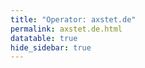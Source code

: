 ```yaml
---
title: "Operator: axstet.de"
permalink: axstet.de.html
datatable: true
hide_sidebar: true
---
```


<div>                        <script type="text/javascript">window.PlotlyConfig = {MathJaxConfig: 'local'};</script>
        <script charset="utf-8" src="https://cdn.plot.ly/plotly-2.20.0.min.js"></script>                <div id="7fc5a9f9-960f-473f-8b63-da5778aba84e" class="plotly-graph-div" style="height:100%; width:100%;"></div>            <script type="text/javascript">                                    window.PLOTLYENV=window.PLOTLYENV || {};                                    if (document.getElementById("7fc5a9f9-960f-473f-8b63-da5778aba84e")) {                    Plotly.newPlot(                        "7fc5a9f9-960f-473f-8b63-da5778aba84e",                        [{"name":"exit probability (%)","x":["2022-01-06","2022-01-07","2022-01-08","2022-01-09","2022-01-10","2022-01-11","2022-01-12","2022-01-13","2022-01-14","2022-01-15","2022-01-16","2022-01-17","2022-01-18","2022-01-19","2022-01-20","2022-01-21","2022-01-22","2022-01-23","2022-01-24","2022-01-25","2022-01-26","2022-01-27","2022-01-28","2022-01-29","2022-01-30","2022-01-31","2022-02-01","2022-02-02","2022-02-03","2022-02-04","2022-02-05","2022-02-06","2022-02-07","2022-02-08","2022-02-09","2022-02-10","2022-02-11","2022-02-12","2022-02-13","2022-02-14","2022-02-15","2022-02-16","2022-02-17","2022-02-18","2022-02-19","2022-02-20","2022-02-21","2022-02-22","2022-02-23","2022-02-24","2022-02-25","2022-02-26","2022-02-27","2022-02-28","2022-03-01","2022-03-02","2022-03-03","2022-03-04","2022-03-06","2022-03-07","2022-03-08","2022-03-09","2022-03-10","2022-03-11","2022-03-12","2022-03-13","2022-03-14","2022-03-15","2022-03-16","2022-03-17","2022-03-18","2022-03-19","2022-03-20","2022-03-21","2022-03-22","2022-03-23","2022-03-24","2022-03-25","2022-03-26","2022-03-27","2022-03-28","2022-03-29","2022-03-30","2022-03-31","2022-04-01","2022-04-02","2022-04-03","2022-04-04","2022-04-05","2022-04-06","2022-04-07","2022-04-08","2022-04-09","2022-04-10","2022-04-11","2022-04-12","2022-04-13","2022-04-14","2022-04-15","2022-04-16","2022-04-17","2022-04-18","2022-04-19","2022-04-20","2022-04-21","2022-04-22","2022-04-23","2022-04-24","2022-04-25","2022-04-26","2022-04-27","2022-04-28","2022-04-29","2022-04-30","2022-05-01","2022-05-02","2022-05-03","2022-05-04","2022-05-05","2022-05-06","2022-05-07","2022-05-08","2022-05-09","2022-05-10","2022-05-11","2022-05-12","2022-05-13","2022-05-14","2022-05-15","2022-05-16","2022-05-17","2022-05-18","2022-05-19","2022-05-20","2022-05-21","2022-05-22","2022-05-23","2022-05-24","2022-05-25","2022-05-26","2022-05-27","2022-05-28","2022-05-29","2022-05-30","2022-05-31","2022-06-01","2022-06-02","2022-06-03","2022-06-04","2022-06-05","2022-06-06","2022-06-07","2022-06-08","2022-06-09","2022-06-10","2022-06-11","2022-06-12","2022-06-13","2022-06-14","2022-06-15","2022-06-16","2022-06-17","2022-06-18","2022-06-19","2022-06-20","2022-06-21","2022-06-22","2022-06-23","2022-06-24","2022-06-25","2022-06-26","2022-06-27","2022-06-28","2022-06-29","2022-06-30","2022-07-01","2022-07-02","2022-07-03","2022-07-04","2022-07-05","2022-07-06","2022-07-07","2022-07-08","2022-07-09","2022-07-10","2022-07-11","2022-07-12","2022-07-13","2022-07-14","2022-07-15","2022-07-16","2022-07-17","2022-07-18","2022-07-19","2022-07-20","2022-07-21","2022-07-22","2022-07-23","2022-07-24","2022-07-25","2022-07-26","2022-07-27","2022-07-28","2022-07-29","2022-07-30","2022-07-31","2022-08-01","2022-08-02","2022-08-03","2022-08-04","2022-08-05","2022-08-06","2022-08-07","2022-08-08","2022-08-10","2022-08-11","2022-08-12","2022-08-13","2022-08-14","2022-08-15","2022-08-16","2022-08-17","2022-08-18","2022-08-19","2022-08-20","2022-08-21","2022-08-22","2022-08-23","2022-08-24","2022-08-25","2022-08-26","2022-08-27","2022-08-28","2022-08-29","2022-08-30","2022-08-31","2022-09-01","2022-09-02","2022-09-03","2022-09-04","2022-09-05","2022-09-06","2022-09-07","2022-09-08","2022-09-09","2022-09-10","2022-09-11","2022-09-12","2022-09-13","2022-09-14","2022-09-15","2022-09-16","2022-09-17","2022-09-18","2022-09-19","2022-09-20","2022-09-21","2022-09-22","2022-09-23","2022-09-24","2022-09-25","2022-09-26","2022-09-27","2022-09-28","2022-09-29","2022-09-30","2022-10-01","2022-10-02","2022-10-03","2022-10-04","2022-10-05","2022-10-06","2022-10-07","2022-10-08","2022-10-09","2022-10-10","2022-10-11","2022-10-12","2022-10-13","2022-10-14","2022-10-15","2022-10-16","2022-10-17","2022-10-18","2022-10-19","2022-10-20","2022-10-21","2022-10-22","2022-10-23","2022-10-24","2022-10-25","2022-10-26","2022-10-27","2022-10-28","2022-10-29","2022-10-30","2022-10-31","2022-11-01","2022-11-02","2022-11-03","2022-11-04","2022-11-05","2022-11-06","2022-11-07","2022-11-08","2022-11-09","2022-11-10","2022-11-11","2022-11-12","2022-11-13","2022-11-14","2022-11-15","2022-11-16","2022-11-17","2022-11-18","2022-11-19","2022-11-20","2022-11-21","2022-11-22","2022-11-23","2022-11-24","2022-11-25","2022-11-26","2022-11-27","2022-11-28","2022-11-29","2022-11-30","2022-12-01","2022-12-02","2022-12-03","2022-12-04","2022-12-05","2022-12-06","2022-12-07","2022-12-08","2022-12-09","2022-12-10","2022-12-11","2022-12-12","2022-12-13","2022-12-14","2022-12-15","2022-12-16","2022-12-17","2022-12-18","2022-12-19","2022-12-20","2022-12-21","2022-12-22","2022-12-23","2022-12-24","2022-12-25","2022-12-26","2022-12-27","2022-12-28","2022-12-29","2022-12-30","2022-12-31","2023-01-01","2023-01-02","2023-01-03","2023-01-04","2023-01-05","2023-01-06","2023-01-07","2023-01-08","2023-01-09","2023-01-10","2023-01-11","2023-01-12","2023-01-13","2023-01-14","2023-01-15","2023-01-16","2023-01-17","2023-01-18","2023-01-19","2023-01-20","2023-01-21","2023-01-22","2023-01-23","2023-01-24","2023-01-25","2023-01-26","2023-01-27","2023-01-28","2023-01-29","2023-01-30","2023-01-31","2023-02-01","2023-02-02","2023-02-03","2023-02-04","2023-02-05","2023-02-06","2023-02-07","2023-02-08","2023-02-09","2023-02-10","2023-02-11","2023-02-12","2023-02-13","2023-02-14","2023-02-15","2023-02-16","2023-02-17","2023-02-18","2023-02-19","2023-02-20","2023-02-21","2023-02-22","2023-02-23","2023-02-24","2023-02-25","2023-02-26","2023-02-27","2023-02-28","2023-03-01","2023-03-02","2023-03-03","2023-03-04","2023-03-05","2023-03-06","2023-03-07","2023-03-08","2023-03-09","2023-03-10","2023-03-11","2023-03-12","2023-03-13","2023-03-14","2023-03-15","2023-03-16","2023-03-17","2023-03-18","2023-03-19","2023-03-20","2023-03-21","2023-03-22","2023-03-23","2023-03-24","2023-03-25","2023-03-26","2023-03-27","2023-03-28","2023-03-29","2023-03-30","2023-03-31","2023-04-01","2023-04-02","2023-04-03","2023-04-04","2023-04-05","2023-04-06","2023-04-07","2023-04-08","2023-04-09","2023-04-10","2023-04-11","2023-04-12","2023-04-13","2023-04-14","2023-04-15","2023-04-16","2023-04-17","2023-04-18","2023-04-19","2023-04-20","2023-04-21","2023-04-22","2023-04-23","2023-04-24","2023-04-25","2023-04-26","2023-04-27","2023-04-28","2023-04-29","2023-04-30","2023-05-01","2023-05-02","2023-05-03","2023-05-04","2023-05-05","2023-05-06","2023-05-07","2023-05-08","2023-05-09","2023-05-10","2023-05-11","2023-05-12","2023-05-13","2023-05-14","2023-05-15","2023-05-16","2023-05-17","2023-05-18","2023-05-19","2023-05-20","2023-05-21","2023-05-22","2023-05-23","2023-05-24","2023-05-25","2023-05-26","2023-05-27","2023-05-28","2023-05-29","2023-05-30","2023-05-31","2023-06-01","2023-06-02","2023-06-03","2023-06-04","2023-06-05","2023-06-06","2023-06-07","2023-06-08","2023-06-09","2023-06-10","2023-06-11","2023-06-12","2023-06-13","2023-06-14","2023-06-15","2023-06-16","2023-06-17","2023-06-18","2023-06-19","2023-06-20","2023-06-21","2023-06-22","2023-06-23","2023-06-25","2023-06-26","2023-06-27","2023-06-28","2023-06-29","2023-06-30","2023-07-01","2023-07-02","2023-07-03","2023-07-04","2023-07-05","2023-07-06","2023-07-07","2023-07-08","2023-07-09","2023-07-10","2023-07-11","2023-07-12","2023-07-13","2023-07-14","2023-07-15","2023-07-16","2023-07-17","2023-07-18","2023-07-19","2023-07-20","2023-07-21","2023-07-22","2023-07-23","2023-07-24","2023-07-25","2023-07-26","2023-07-27","2023-07-28","2023-07-29","2023-07-30","2023-07-31","2023-08-01","2023-08-02","2023-08-03","2023-08-04","2023-08-05","2023-08-06","2023-08-07","2023-08-08","2023-08-09","2023-08-10","2023-08-11","2023-08-12","2023-08-13","2023-08-14","2023-08-15","2023-08-16","2023-08-17","2023-08-18","2023-08-19","2023-08-20","2023-08-21","2023-08-22","2023-08-23","2023-08-24","2023-08-25","2023-08-26","2023-08-27","2023-08-28","2023-08-29","2023-08-30","2023-08-31","2023-09-01","2023-09-02","2023-09-03","2023-09-04","2023-09-05","2023-09-06","2023-09-07","2023-09-08","2023-09-09","2023-09-10","2023-09-11","2023-09-12","2023-09-13","2023-09-14","2023-09-15","2023-09-16","2023-09-17","2023-09-18","2023-09-19","2023-09-20","2023-09-21","2023-09-22","2023-09-23","2023-09-24","2023-09-25","2023-09-26","2023-09-27","2023-09-28","2023-09-29","2023-09-30","2023-10-01","2023-10-02","2023-10-03","2023-10-04","2023-10-05","2023-10-06","2023-10-07","2023-10-08","2023-10-09","2023-10-10","2023-10-11","2023-10-12","2023-10-13","2023-10-14","2023-10-15","2023-10-16","2023-10-17","2023-10-18","2023-10-19","2023-10-20","2023-10-21","2023-10-22","2023-10-23","2023-10-24","2023-10-25","2023-10-26","2023-10-27","2023-10-28","2023-10-29","2023-10-30","2023-10-31","2023-11-01","2023-11-02","2023-11-03","2023-11-04","2023-11-05","2023-11-06","2023-11-07","2023-11-08","2023-11-09","2023-11-10","2023-11-11","2023-11-12","2023-11-13","2023-11-14","2023-11-15","2023-11-16","2023-11-17","2023-11-18","2023-11-19","2023-11-20","2023-11-21","2023-11-22","2023-11-23","2023-11-24","2023-11-25","2023-11-26","2023-11-27","2023-11-28","2023-11-29","2023-11-30","2023-12-01","2023-12-02","2023-12-03","2023-12-04","2023-12-05","2023-12-06","2023-12-07","2023-12-08","2023-12-09","2023-12-10","2023-12-11","2023-12-12","2023-12-13","2023-12-14","2023-12-15","2023-12-16","2023-12-17","2023-12-18","2023-12-19","2023-12-20","2023-12-21","2023-12-22","2023-12-23","2023-12-24","2023-12-25","2023-12-26","2023-12-27","2023-12-28","2023-12-29","2023-12-30","2023-12-31","2024-01-01","2024-01-02","2024-01-03","2024-01-04","2024-01-05","2024-01-06","2024-01-07","2024-01-08","2024-01-09","2024-01-10","2024-01-11","2024-01-12","2024-01-13","2024-01-14","2024-01-15","2024-01-16","2024-01-17","2024-01-18","2024-01-19","2024-01-20","2024-01-21","2024-01-22","2024-01-23","2024-01-24","2024-01-25","2024-01-26","2024-01-27","2024-01-28","2024-01-29","2024-01-30","2024-01-31","2024-02-01","2024-02-02","2024-02-03","2024-02-04","2024-02-05","2024-02-06","2024-02-07","2024-02-08","2024-02-09","2024-02-10","2024-02-11","2024-02-12","2024-02-13","2024-02-14","2024-02-15","2024-02-16","2024-02-17","2024-02-18","2024-02-19","2024-02-20","2024-02-21","2024-02-22","2024-02-23","2024-02-24","2024-02-25","2024-02-26","2024-02-27","2024-02-28","2024-02-29","2024-03-01","2024-03-02","2024-03-03","2024-03-04","2024-03-05","2024-03-06","2024-03-07","2024-03-08","2024-03-09","2024-03-10","2024-03-11","2024-03-12","2024-03-13","2024-03-14","2024-03-15","2024-03-16","2024-03-17","2024-03-18","2024-03-19","2024-03-20","2024-03-21","2024-03-22","2024-03-23","2024-03-24","2024-03-25","2024-03-26","2024-03-27","2024-03-28","2024-03-29","2024-03-30","2024-03-31","2024-04-01","2024-04-02","2024-04-03","2024-04-04","2024-04-05","2024-04-06","2024-04-07","2024-04-08","2024-04-09","2024-04-10","2024-04-11","2024-04-12","2024-04-13","2024-04-14","2024-04-15","2024-04-16","2024-04-17","2024-04-18","2024-04-19","2024-04-20","2024-04-21","2024-04-22","2024-04-23","2024-04-24","2024-04-25","2024-04-26","2024-04-27","2024-04-28","2024-04-29","2024-04-30","2024-05-01","2024-05-02","2024-05-03","2024-05-04","2024-05-05","2024-05-06","2024-05-07","2024-05-08","2024-05-09","2024-05-10","2024-05-11","2024-05-12","2024-05-13","2024-05-14","2024-05-15","2024-05-16","2024-05-17","2024-05-18","2024-05-19","2024-05-20","2024-05-21","2024-05-22","2024-05-23","2024-05-24","2024-05-25","2024-05-26","2024-05-27","2024-05-28","2024-05-29","2024-05-30","2024-05-31","2024-06-01","2024-06-02","2024-06-03","2024-06-04","2024-06-05","2024-06-06","2024-06-07","2024-06-08","2024-06-09","2024-06-10","2024-06-11","2024-06-12","2024-06-13","2024-06-14","2024-06-15","2024-06-16","2024-06-17","2024-06-18","2024-06-19","2024-06-20","2024-06-21","2024-06-22","2024-06-23","2024-06-24","2024-06-25","2024-06-26","2024-06-27","2024-06-28","2024-06-29","2024-06-30","2024-07-01","2024-07-02","2024-07-03","2024-07-04","2024-07-05","2024-07-06","2024-07-07","2024-07-08","2024-07-09","2024-07-10","2024-07-11","2024-07-12","2024-07-13","2024-07-14","2024-07-15","2024-07-16","2024-07-17","2024-07-18","2024-07-19","2024-07-20","2024-07-21","2024-07-22","2024-07-23","2024-07-24","2024-07-25","2024-07-26","2024-07-27","2024-07-28","2024-07-29","2024-07-30","2024-07-31","2024-08-01","2024-08-02","2024-08-03","2024-08-04","2024-08-05","2024-08-06","2024-08-07","2024-08-08","2024-08-09","2024-08-10","2024-08-11","2024-08-12","2024-08-13","2024-08-14","2024-08-15","2024-08-16","2024-08-17","2024-08-18","2024-08-19","2024-08-20","2024-08-21","2024-08-22","2024-08-23","2024-08-24","2024-08-25","2024-08-26","2024-08-27","2024-08-28","2024-08-29","2024-08-30","2024-08-31","2024-09-01","2024-09-02","2024-09-03","2024-09-04","2024-09-05","2024-09-06","2024-09-07","2024-09-08","2024-09-09","2024-09-10","2024-09-11","2024-09-12","2024-09-13","2024-09-14","2024-09-15","2024-09-16","2024-09-17","2024-09-18","2024-09-19","2024-09-20","2024-09-21","2024-09-22","2024-09-23","2024-09-24","2024-09-25","2024-09-26","2024-09-27","2024-09-28","2024-09-29","2024-09-30","2024-10-01","2024-10-02","2024-10-03","2024-10-04","2024-10-05","2024-10-06","2024-10-07","2024-10-08","2024-10-09","2024-10-10","2024-10-11","2024-10-12","2024-10-13","2024-10-14","2024-10-15","2024-10-16","2024-10-17","2024-10-18","2024-10-19","2024-10-20","2024-10-21","2024-10-22","2024-10-23","2024-10-24","2024-10-25","2024-10-26","2024-10-27","2024-10-28","2024-10-29","2024-10-30","2024-10-31","2024-11-01","2024-11-02","2024-11-03","2024-11-04","2024-11-05","2024-11-06","2024-11-07","2024-11-08","2024-11-09","2024-11-10","2024-11-11","2024-11-12","2024-11-13","2024-11-14","2024-11-15","2024-11-16","2024-11-17","2024-11-18","2024-11-19","2024-11-20","2024-11-21","2024-11-22","2024-11-23","2024-11-24","2024-11-25","2024-11-26","2024-11-27","2024-11-28","2024-11-29"],"y":[0.0,0.0,0.0,0.0,0.0,0.0,0.0,0.0,0.0,0.0,0.0,0.0,0.0,0.0,0.0,0.0,0.0,0.0,0.0,0.0,0.0,0.0,0.0,0.0,0.0,0.0,0.0,0.0,0.0,0.0,0.0,0.0,0.0,0.0,0.0,0.0,0.0,0.0,0.0,0.0,0.0,0.0,0.0,0.0,0.0,0.0,0.0,0.0,0.0,0.0,0.0,0.0,0.0,0.0,0.0,0.0,0.0,0.0,0.0,0.0,0.0,0.0,0.0,0.0,0.0,0.0,0.0,0.0,0.0,0.0,0.0,0.0,0.0,0.0,0.0,0.0,0.0,0.0,0.0,0.0,0.0,0.0,0.0,0.0,0.0,0.0,0.0,0.0,0.0,0.0,0.0,0.0,0.0,0.0,0.0,0.0,0.0,0.0,0.0,0.0,0.0,0.0,0.0,0.0,0.0,0.0,0.0,0.0,0.0,0.0,0.0,0.0,0.0,0.0,0.0,0.0,0.0,0.0,0.0,0.0,0.0,0.0,0.0,0.0,0.0,0.0,0.0,0.0,0.0,0.0,0.0,0.0,0.0,0.0,0.0,0.0,0.0,0.0,0.0,0.0,0.0,0.0,0.0,0.0,0.0,0.0,0.0,0.0,0.0,0.0,0.0,0.0,0.0,0.0,0.0,0.0,0.0,0.0,0.0,0.0,0.0,0.0,0.0,0.0,0.0,0.0,0.0,0.0,0.0,0.0,0.0,0.0,0.0,0.0,0.0,0.0,0.0,0.0,0.0,0.0,0.0,0.0,0.0,0.0,0.0,0.0,0.0,0.0,0.0,0.0,0.0,0.0,0.0,0.0,0.0,0.0,0.0,0.0,0.0,0.0,0.0,0.0,0.0,0.0,0.0,0.0,0.0,0.0,0.0,0.0,0.0,0.0,0.0,0.0,0.0,0.0,0.0,0.0,0.0,0.0,0.0,0.0,0.0,0.0,0.0,0.0,0.0,0.0,0.0,0.0,0.0,0.0,0.0,0.0,0.0,0.0,0.0,0.0,0.0,0.0,0.0,0.0,0.0,0.0,0.0,0.0,0.0,0.0,0.0,0.0,0.0,0.0,0.0,0.0,0.0,0.0,0.0,0.0,0.0,0.0,0.0,0.0,0.0,0.0,0.0,0.0,0.0,0.0,0.0,0.0,0.0,0.0,0.0,0.0,0.0,0.0,0.0,0.0,0.0,0.0,0.0,0.0,0.0,0.0,0.0,0.0,0.0,0.0,0.0,0.0,0.0,0.0,0.0,0.0,0.0,0.0,0.0,0.0,0.0,0.0,0.0,0.0,0.0,0.0,0.0,0.0,0.0,0.0,0.0,0.0,0.0,0.0,0.0,0.0,0.0,0.0,0.0,0.0,0.0,0.0,0.0,0.0,0.0,0.0,0.0,0.0,0.0,0.0,0.0,0.0,0.0,0.0,0.0,0.0,0.0,0.0,0.0,0.0,0.0,0.0,0.0,0.0,0.0,0.0,0.0,0.0,0.0,0.0,0.0,0.0,0.0,0.0,0.0,0.0,0.0,0.0,0.0,0.0,0.0,0.0,0.0,0.0,0.0,0.0,0.0,0.0,0.0,0.0,0.0,0.0,0.0,0.0,0.0,0.0,0.0,0.0,0.0,0.0,0.0,0.0,0.0,0.0,0.0,0.0,0.0,0.0,0.0,0.0,0.0,0.0,0.0,0.0,0.0,0.0,0.0,0.0,0.0,0.0,0.0,0.0,0.0,0.0,0.0,0.0,0.0,0.0,0.0,0.0,0.0,0.0,0.0,0.0,0.0,0.0,0.0,0.0,0.0,0.0,0.0,0.0,0.0,0.0,0.0,0.0,0.0,0.0,0.0,0.0,0.0,0.0,0.0,0.0,0.0,0.0,0.0,0.0,0.0,0.0,0.0,0.0,0.0,0.0,0.0,0.0,0.0,0.0,0.0,0.0,0.0,0.0,0.0,0.0,0.0,0.0,0.0,0.0,0.0,0.0,0.0,0.0,0.0,0.0,0.0,0.0,0.0,0.0,0.0,0.0,0.0,0.0,0.0,0.0,0.0,0.0,0.0,0.0,0.0,0.0,0.0,0.0,0.0,0.0,0.0,0.0,0.0,0.0,0.0,0.0,0.0,0.0,0.0,0.0,0.0,0.0,0.0,0.0,0.0,0.0,0.0,0.0,0.0,0.0,0.0,0.0,0.0,0.0,0.0,0.0,0.0,0.0,0.0,0.0,0.0,0.0,0.0,0.0,0.0,0.0,0.0,0.0,0.0,0.0,0.0,0.0,0.0,0.0,0.0,0.0,0.0,0.0,0.0,0.0,0.0,0.0,0.0,0.0,0.0,0.0,0.0,0.0,0.0,0.0,0.0,0.0,0.0,0.0,0.0,0.0,0.0,0.0,0.0,0.0,0.0,0.0,0.0,0.0,0.0,0.0,0.0,0.0,0.0,0.0,0.0,0.0,0.0,0.0,0.0,0.0,0.0,0.0,0.0,0.0,0.0,0.0,0.0,0.0,0.0,0.0,0.0,0.0,0.0,0.0,0.0,0.0,0.0,0.0,0.0,0.0,0.0,0.0,0.0,0.0,0.0,0.0,0.0,0.0,0.0,0.0,0.0,0.0,0.0,0.0,0.0,0.0,0.0,0.0,0.0,0.0,0.0,0.0,0.0,0.0,0.0,0.0,0.0,0.0,0.0,0.0,0.0,0.0,0.0,0.0,0.0,0.0,0.0,0.0,0.0,0.0,0.0,0.0,0.0,0.0,0.0,0.0,0.0,0.0,0.0,0.0,0.0,0.0,0.0,0.0,0.0,0.0,0.0,0.0,0.0,0.0,0.0,0.0,0.0,0.0,0.0,0.0,0.0,0.0,0.0,0.0,0.0,0.0,0.0,0.0,0.0,0.0,0.0,0.0,0.0,0.0,0.0,0.0,0.0,0.0,0.0,0.0,0.0,0.0,0.0,0.0,0.0,0.0,0.0,0.0,0.0,0.0,0.0,0.0,0.0,0.0,0.0,0.0,0.0,0.0,0.0,0.0,0.0,0.0,0.0,0.0,0.0,0.0,0.0,0.0,0.0,0.0,0.0,0.0,0.0,0.0,0.0,0.0,0.0,0.0,0.0,0.0,0.0,0.0,0.0,0.0,0.0,0.0,0.0,0.0,0.0,0.0,0.0,0.0,0.0,0.0,0.0,0.0,0.0,0.0,0.0,0.0,0.0,0.0,0.0,0.0,0.0,0.0,0.0,0.0,0.0,0.0,0.0,0.0,0.0,0.0,0.0,0.0,0.0,0.0,0.0,0.0,0.0,0.0,0.0,0.0,0.0,0.0,0.0,0.0,0.0,0.0,0.0,0.0,0.0,0.0,0.0,0.0,0.0,0.0,0.0,0.0,0.0,0.0,0.0,0.0,0.0,0.0,0.0,0.0,0.0,0.0,0.0,0.0,0.0,0.0,0.0,0.0,0.0,0.0,0.0,0.0,0.0,0.0,0.0,0.0,0.0,0.0,0.0,0.0,0.0,0.0,0.0,0.0,0.0,0.0,0.0,0.0,0.0,0.0,0.0,0.0,0.0,0.0,0.0,0.0,0.0,0.0,0.0,0.0,0.0,0.0,0.0,0.0,0.0,0.0,0.0,0.0,0.0,0.0,0.0,0.0,0.0,0.0,0.0,0.0,0.0,0.0,0.0,0.0,0.0,0.0,0.0,0.0,0.0,0.0,0.0,0.0,0.0,0.0,0.0,0.0,0.0,0.0,0.0,0.0,0.0,0.0,0.0,0.0,0.0,0.0,0.0,0.0,0.0,0.0,0.0,0.0,0.0,0.0,0.0,0.0,0.0,0.0,0.0,0.0,0.0,0.0,0.0,0.0,0.0,0.0,0.0,0.0,0.0,0.0,0.0,0.0,0.0,0.0,0.0,0.0,0.0,0.0,0.0,0.0,0.0,0.0,0.0,0.0,0.0,0.0,0.0,0.0,0.0,0.0,0.0,0.0,0.0,0.0,0.0,0.0,0.0,0.0,0.0,0.0,0.0,0.0,0.0,0.0,0.0,0.0,0.0,0.0,0.0,0.0,0.0,0.0,0.0,0.0,0.0,0.0,0.0,0.0,0.0,0.0,0.0,0.0,0.0,0.0,0.0,0.0,0.0,0.0,0.0,0.0,0.0,0.0,0.0,0.0,0.0,0.0,0.0,0.0,0.0,0.0,0.0,0.0,0.0,0.0,0.0,0.0,0.0,0.0,0.0,0.0,0.0,0.0,0.0,0.0,0.0,0.0,0.0,0.0,0.0,0.0,0.0,0.0,0.0,0.0,0.0,0.0,0.0,0.0,0.0,0.0,0.0,0.0,0.0,0.0,0.0,0.0,0.0,0.0,0.0,0.0,0.0,0.0,0.0,0.0,0.0,0.0,0.0,0.0,0.0,0.0,0.0,0.0,0.0,0.0,0.0,0.0,0.0,0.0,0.0,0.0,0.0,0.0,0.0,0.0,0.0,0.0,0.0,0.0,0.0,0.0,0.0,0.0,0.0,0.0,0.0,0.0,0.0,0.0,0.0,0.0,0.0,0.0,0.0,0.0,0.0,0.0,0.0,0.0,0.0,0.0,0.0,0.0,0.0,0.0,0.0,0.0,0.0,0.0],"type":"scatter","xaxis":"x","yaxis":"y"},{"name":"guard probability (%)","x":["2022-01-06","2022-01-07","2022-01-08","2022-01-09","2022-01-10","2022-01-11","2022-01-12","2022-01-13","2022-01-14","2022-01-15","2022-01-16","2022-01-17","2022-01-18","2022-01-19","2022-01-20","2022-01-21","2022-01-22","2022-01-23","2022-01-24","2022-01-25","2022-01-26","2022-01-27","2022-01-28","2022-01-29","2022-01-30","2022-01-31","2022-02-01","2022-02-02","2022-02-03","2022-02-04","2022-02-05","2022-02-06","2022-02-07","2022-02-08","2022-02-09","2022-02-10","2022-02-11","2022-02-12","2022-02-13","2022-02-14","2022-02-15","2022-02-16","2022-02-17","2022-02-18","2022-02-19","2022-02-20","2022-02-21","2022-02-22","2022-02-23","2022-02-24","2022-02-25","2022-02-26","2022-02-27","2022-02-28","2022-03-01","2022-03-02","2022-03-03","2022-03-04","2022-03-06","2022-03-07","2022-03-08","2022-03-09","2022-03-10","2022-03-11","2022-03-12","2022-03-13","2022-03-14","2022-03-15","2022-03-16","2022-03-17","2022-03-18","2022-03-19","2022-03-20","2022-03-21","2022-03-22","2022-03-23","2022-03-24","2022-03-25","2022-03-26","2022-03-27","2022-03-28","2022-03-29","2022-03-30","2022-03-31","2022-04-01","2022-04-02","2022-04-03","2022-04-04","2022-04-05","2022-04-06","2022-04-07","2022-04-08","2022-04-09","2022-04-10","2022-04-11","2022-04-12","2022-04-13","2022-04-14","2022-04-15","2022-04-16","2022-04-17","2022-04-18","2022-04-19","2022-04-20","2022-04-21","2022-04-22","2022-04-23","2022-04-24","2022-04-25","2022-04-26","2022-04-27","2022-04-28","2022-04-29","2022-04-30","2022-05-01","2022-05-02","2022-05-03","2022-05-04","2022-05-05","2022-05-06","2022-05-07","2022-05-08","2022-05-09","2022-05-10","2022-05-11","2022-05-12","2022-05-13","2022-05-14","2022-05-15","2022-05-16","2022-05-17","2022-05-18","2022-05-19","2022-05-20","2022-05-21","2022-05-22","2022-05-23","2022-05-24","2022-05-25","2022-05-26","2022-05-27","2022-05-28","2022-05-29","2022-05-30","2022-05-31","2022-06-01","2022-06-02","2022-06-03","2022-06-04","2022-06-05","2022-06-06","2022-06-07","2022-06-08","2022-06-09","2022-06-10","2022-06-11","2022-06-12","2022-06-13","2022-06-14","2022-06-15","2022-06-16","2022-06-17","2022-06-18","2022-06-19","2022-06-20","2022-06-21","2022-06-22","2022-06-23","2022-06-24","2022-06-25","2022-06-26","2022-06-27","2022-06-28","2022-06-29","2022-06-30","2022-07-01","2022-07-02","2022-07-03","2022-07-04","2022-07-05","2022-07-06","2022-07-07","2022-07-08","2022-07-09","2022-07-10","2022-07-11","2022-07-12","2022-07-13","2022-07-14","2022-07-15","2022-07-16","2022-07-17","2022-07-18","2022-07-19","2022-07-20","2022-07-21","2022-07-22","2022-07-23","2022-07-24","2022-07-25","2022-07-26","2022-07-27","2022-07-28","2022-07-29","2022-07-30","2022-07-31","2022-08-01","2022-08-02","2022-08-03","2022-08-04","2022-08-05","2022-08-06","2022-08-07","2022-08-08","2022-08-10","2022-08-11","2022-08-12","2022-08-13","2022-08-14","2022-08-15","2022-08-16","2022-08-17","2022-08-18","2022-08-19","2022-08-20","2022-08-21","2022-08-22","2022-08-23","2022-08-24","2022-08-25","2022-08-26","2022-08-27","2022-08-28","2022-08-29","2022-08-30","2022-08-31","2022-09-01","2022-09-02","2022-09-03","2022-09-04","2022-09-05","2022-09-06","2022-09-07","2022-09-08","2022-09-09","2022-09-10","2022-09-11","2022-09-12","2022-09-13","2022-09-14","2022-09-15","2022-09-16","2022-09-17","2022-09-18","2022-09-19","2022-09-20","2022-09-21","2022-09-22","2022-09-23","2022-09-24","2022-09-25","2022-09-26","2022-09-27","2022-09-28","2022-09-29","2022-09-30","2022-10-01","2022-10-02","2022-10-03","2022-10-04","2022-10-05","2022-10-06","2022-10-07","2022-10-08","2022-10-09","2022-10-10","2022-10-11","2022-10-12","2022-10-13","2022-10-14","2022-10-15","2022-10-16","2022-10-17","2022-10-18","2022-10-19","2022-10-20","2022-10-21","2022-10-22","2022-10-23","2022-10-24","2022-10-25","2022-10-26","2022-10-27","2022-10-28","2022-10-29","2022-10-30","2022-10-31","2022-11-01","2022-11-02","2022-11-03","2022-11-04","2022-11-05","2022-11-06","2022-11-07","2022-11-08","2022-11-09","2022-11-10","2022-11-11","2022-11-12","2022-11-13","2022-11-14","2022-11-15","2022-11-16","2022-11-17","2022-11-18","2022-11-19","2022-11-20","2022-11-21","2022-11-22","2022-11-23","2022-11-24","2022-11-25","2022-11-26","2022-11-27","2022-11-28","2022-11-29","2022-11-30","2022-12-01","2022-12-02","2022-12-03","2022-12-04","2022-12-05","2022-12-06","2022-12-07","2022-12-08","2022-12-09","2022-12-10","2022-12-11","2022-12-12","2022-12-13","2022-12-14","2022-12-15","2022-12-16","2022-12-17","2022-12-18","2022-12-19","2022-12-20","2022-12-21","2022-12-22","2022-12-23","2022-12-24","2022-12-25","2022-12-26","2022-12-27","2022-12-28","2022-12-29","2022-12-30","2022-12-31","2023-01-01","2023-01-02","2023-01-03","2023-01-04","2023-01-05","2023-01-06","2023-01-07","2023-01-08","2023-01-09","2023-01-10","2023-01-11","2023-01-12","2023-01-13","2023-01-14","2023-01-15","2023-01-16","2023-01-17","2023-01-18","2023-01-19","2023-01-20","2023-01-21","2023-01-22","2023-01-23","2023-01-24","2023-01-25","2023-01-26","2023-01-27","2023-01-28","2023-01-29","2023-01-30","2023-01-31","2023-02-01","2023-02-02","2023-02-03","2023-02-04","2023-02-05","2023-02-06","2023-02-07","2023-02-08","2023-02-09","2023-02-10","2023-02-11","2023-02-12","2023-02-13","2023-02-14","2023-02-15","2023-02-16","2023-02-17","2023-02-18","2023-02-19","2023-02-20","2023-02-21","2023-02-22","2023-02-23","2023-02-24","2023-02-25","2023-02-26","2023-02-27","2023-02-28","2023-03-01","2023-03-02","2023-03-03","2023-03-04","2023-03-05","2023-03-06","2023-03-07","2023-03-08","2023-03-09","2023-03-10","2023-03-11","2023-03-12","2023-03-13","2023-03-14","2023-03-15","2023-03-16","2023-03-17","2023-03-18","2023-03-19","2023-03-20","2023-03-21","2023-03-22","2023-03-23","2023-03-24","2023-03-25","2023-03-26","2023-03-27","2023-03-28","2023-03-29","2023-03-30","2023-03-31","2023-04-01","2023-04-02","2023-04-03","2023-04-04","2023-04-05","2023-04-06","2023-04-07","2023-04-08","2023-04-09","2023-04-10","2023-04-11","2023-04-12","2023-04-13","2023-04-14","2023-04-15","2023-04-16","2023-04-17","2023-04-18","2023-04-19","2023-04-20","2023-04-21","2023-04-22","2023-04-23","2023-04-24","2023-04-25","2023-04-26","2023-04-27","2023-04-28","2023-04-29","2023-04-30","2023-05-01","2023-05-02","2023-05-03","2023-05-04","2023-05-05","2023-05-06","2023-05-07","2023-05-08","2023-05-09","2023-05-10","2023-05-11","2023-05-12","2023-05-13","2023-05-14","2023-05-15","2023-05-16","2023-05-17","2023-05-18","2023-05-19","2023-05-20","2023-05-21","2023-05-22","2023-05-23","2023-05-24","2023-05-25","2023-05-26","2023-05-27","2023-05-28","2023-05-29","2023-05-30","2023-05-31","2023-06-01","2023-06-02","2023-06-03","2023-06-04","2023-06-05","2023-06-06","2023-06-07","2023-06-08","2023-06-09","2023-06-10","2023-06-11","2023-06-12","2023-06-13","2023-06-14","2023-06-15","2023-06-16","2023-06-17","2023-06-18","2023-06-19","2023-06-20","2023-06-21","2023-06-22","2023-06-23","2023-06-25","2023-06-26","2023-06-27","2023-06-28","2023-06-29","2023-06-30","2023-07-01","2023-07-02","2023-07-03","2023-07-04","2023-07-05","2023-07-06","2023-07-07","2023-07-08","2023-07-09","2023-07-10","2023-07-11","2023-07-12","2023-07-13","2023-07-14","2023-07-15","2023-07-16","2023-07-17","2023-07-18","2023-07-19","2023-07-20","2023-07-21","2023-07-22","2023-07-23","2023-07-24","2023-07-25","2023-07-26","2023-07-27","2023-07-28","2023-07-29","2023-07-30","2023-07-31","2023-08-01","2023-08-02","2023-08-03","2023-08-04","2023-08-05","2023-08-06","2023-08-07","2023-08-08","2023-08-09","2023-08-10","2023-08-11","2023-08-12","2023-08-13","2023-08-14","2023-08-15","2023-08-16","2023-08-17","2023-08-18","2023-08-19","2023-08-20","2023-08-21","2023-08-22","2023-08-23","2023-08-24","2023-08-25","2023-08-26","2023-08-27","2023-08-28","2023-08-29","2023-08-30","2023-08-31","2023-09-01","2023-09-02","2023-09-03","2023-09-04","2023-09-05","2023-09-06","2023-09-07","2023-09-08","2023-09-09","2023-09-10","2023-09-11","2023-09-12","2023-09-13","2023-09-14","2023-09-15","2023-09-16","2023-09-17","2023-09-18","2023-09-19","2023-09-20","2023-09-21","2023-09-22","2023-09-23","2023-09-24","2023-09-25","2023-09-26","2023-09-27","2023-09-28","2023-09-29","2023-09-30","2023-10-01","2023-10-02","2023-10-03","2023-10-04","2023-10-05","2023-10-06","2023-10-07","2023-10-08","2023-10-09","2023-10-10","2023-10-11","2023-10-12","2023-10-13","2023-10-14","2023-10-15","2023-10-16","2023-10-17","2023-10-18","2023-10-19","2023-10-20","2023-10-21","2023-10-22","2023-10-23","2023-10-24","2023-10-25","2023-10-26","2023-10-27","2023-10-28","2023-10-29","2023-10-30","2023-10-31","2023-11-01","2023-11-02","2023-11-03","2023-11-04","2023-11-05","2023-11-06","2023-11-07","2023-11-08","2023-11-09","2023-11-10","2023-11-11","2023-11-12","2023-11-13","2023-11-14","2023-11-15","2023-11-16","2023-11-17","2023-11-18","2023-11-19","2023-11-20","2023-11-21","2023-11-22","2023-11-23","2023-11-24","2023-11-25","2023-11-26","2023-11-27","2023-11-28","2023-11-29","2023-11-30","2023-12-01","2023-12-02","2023-12-03","2023-12-04","2023-12-05","2023-12-06","2023-12-07","2023-12-08","2023-12-09","2023-12-10","2023-12-11","2023-12-12","2023-12-13","2023-12-14","2023-12-15","2023-12-16","2023-12-17","2023-12-18","2023-12-19","2023-12-20","2023-12-21","2023-12-22","2023-12-23","2023-12-24","2023-12-25","2023-12-26","2023-12-27","2023-12-28","2023-12-29","2023-12-30","2023-12-31","2024-01-01","2024-01-02","2024-01-03","2024-01-04","2024-01-05","2024-01-06","2024-01-07","2024-01-08","2024-01-09","2024-01-10","2024-01-11","2024-01-12","2024-01-13","2024-01-14","2024-01-15","2024-01-16","2024-01-17","2024-01-18","2024-01-19","2024-01-20","2024-01-21","2024-01-22","2024-01-23","2024-01-24","2024-01-25","2024-01-26","2024-01-27","2024-01-28","2024-01-29","2024-01-30","2024-01-31","2024-02-01","2024-02-02","2024-02-03","2024-02-04","2024-02-05","2024-02-06","2024-02-07","2024-02-08","2024-02-09","2024-02-10","2024-02-11","2024-02-12","2024-02-13","2024-02-14","2024-02-15","2024-02-16","2024-02-17","2024-02-18","2024-02-19","2024-02-20","2024-02-21","2024-02-22","2024-02-23","2024-02-24","2024-02-25","2024-02-26","2024-02-27","2024-02-28","2024-02-29","2024-03-01","2024-03-02","2024-03-03","2024-03-04","2024-03-05","2024-03-06","2024-03-07","2024-03-08","2024-03-09","2024-03-10","2024-03-11","2024-03-12","2024-03-13","2024-03-14","2024-03-15","2024-03-16","2024-03-17","2024-03-18","2024-03-19","2024-03-20","2024-03-21","2024-03-22","2024-03-23","2024-03-24","2024-03-25","2024-03-26","2024-03-27","2024-03-28","2024-03-29","2024-03-30","2024-03-31","2024-04-01","2024-04-02","2024-04-03","2024-04-04","2024-04-05","2024-04-06","2024-04-07","2024-04-08","2024-04-09","2024-04-10","2024-04-11","2024-04-12","2024-04-13","2024-04-14","2024-04-15","2024-04-16","2024-04-17","2024-04-18","2024-04-19","2024-04-20","2024-04-21","2024-04-22","2024-04-23","2024-04-24","2024-04-25","2024-04-26","2024-04-27","2024-04-28","2024-04-29","2024-04-30","2024-05-01","2024-05-02","2024-05-03","2024-05-04","2024-05-05","2024-05-06","2024-05-07","2024-05-08","2024-05-09","2024-05-10","2024-05-11","2024-05-12","2024-05-13","2024-05-14","2024-05-15","2024-05-16","2024-05-17","2024-05-18","2024-05-19","2024-05-20","2024-05-21","2024-05-22","2024-05-23","2024-05-24","2024-05-25","2024-05-26","2024-05-27","2024-05-28","2024-05-29","2024-05-30","2024-05-31","2024-06-01","2024-06-02","2024-06-03","2024-06-04","2024-06-05","2024-06-06","2024-06-07","2024-06-08","2024-06-09","2024-06-10","2024-06-11","2024-06-12","2024-06-13","2024-06-14","2024-06-15","2024-06-16","2024-06-17","2024-06-18","2024-06-19","2024-06-20","2024-06-21","2024-06-22","2024-06-23","2024-06-24","2024-06-25","2024-06-26","2024-06-27","2024-06-28","2024-06-29","2024-06-30","2024-07-01","2024-07-02","2024-07-03","2024-07-04","2024-07-05","2024-07-06","2024-07-07","2024-07-08","2024-07-09","2024-07-10","2024-07-11","2024-07-12","2024-07-13","2024-07-14","2024-07-15","2024-07-16","2024-07-17","2024-07-18","2024-07-19","2024-07-20","2024-07-21","2024-07-22","2024-07-23","2024-07-24","2024-07-25","2024-07-26","2024-07-27","2024-07-28","2024-07-29","2024-07-30","2024-07-31","2024-08-01","2024-08-02","2024-08-03","2024-08-04","2024-08-05","2024-08-06","2024-08-07","2024-08-08","2024-08-09","2024-08-10","2024-08-11","2024-08-12","2024-08-13","2024-08-14","2024-08-15","2024-08-16","2024-08-17","2024-08-18","2024-08-19","2024-08-20","2024-08-21","2024-08-22","2024-08-23","2024-08-24","2024-08-25","2024-08-26","2024-08-27","2024-08-28","2024-08-29","2024-08-30","2024-08-31","2024-09-01","2024-09-02","2024-09-03","2024-09-04","2024-09-05","2024-09-06","2024-09-07","2024-09-08","2024-09-09","2024-09-10","2024-09-11","2024-09-12","2024-09-13","2024-09-14","2024-09-15","2024-09-16","2024-09-17","2024-09-18","2024-09-19","2024-09-20","2024-09-21","2024-09-22","2024-09-23","2024-09-24","2024-09-25","2024-09-26","2024-09-27","2024-09-28","2024-09-29","2024-09-30","2024-10-01","2024-10-02","2024-10-03","2024-10-04","2024-10-05","2024-10-06","2024-10-07","2024-10-08","2024-10-09","2024-10-10","2024-10-11","2024-10-12","2024-10-13","2024-10-14","2024-10-15","2024-10-16","2024-10-17","2024-10-18","2024-10-19","2024-10-20","2024-10-21","2024-10-22","2024-10-23","2024-10-24","2024-10-25","2024-10-26","2024-10-27","2024-10-28","2024-10-29","2024-10-30","2024-10-31","2024-11-01","2024-11-02","2024-11-03","2024-11-04","2024-11-05","2024-11-06","2024-11-07","2024-11-08","2024-11-09","2024-11-10","2024-11-11","2024-11-12","2024-11-13","2024-11-14","2024-11-15","2024-11-16","2024-11-17","2024-11-18","2024-11-19","2024-11-20","2024-11-21","2024-11-22","2024-11-23","2024-11-24","2024-11-25","2024-11-26","2024-11-27","2024-11-28","2024-11-29"],"y":[0.0,0.0,0.0,0.0,0.0,0.0,0.0,0.0,0.0,0.0,0.0,0.0,0.0,0.0,0.0,0.0,0.0,0.0,0.0,0.0,0.0,0.0,0.0,0.0,0.0,0.01,0.01,0.01,0.01,0.0,0.0,0.0,0.0,0.0,0.01,0.01,0.01,0.01,0.01,0.01,0.01,0.01,0.01,0.01,0.0,0.0,0.0,0.0,0.0,0.0,0.0,0.0,0.0,0.06,0.07,0.08,0.08,0.09,0.1,0.1,0.11,0.12,0.12,0.12,0.12,0.11,0.12,0.12,0.13,0.14,0.13,0.13,0.12,0.13,0.12,0.12,0.11,0.11,0.12,0.12,0.12,0.12,0.12,0.11,0.12,0.11,0.12,0.11,0.11,0.12,0.11,0.12,0.15,0.16,0.16,0.16,0.15,0.16,0.16,0.16,0.16,0.1,0.1,0.16,0.1,0.1,0.15,0.15,0.15,0.14,0.14,0.13,0.13,0.13,0.12,0.14,0.14,0.14,0.14,0.14,0.14,0.14,0.13,0.14,0.14,0.14,0.14,0.15,0.15,0.15,0.16,0.15,0.15,0.16,0.18,0.18,0.18,0.17,0.17,0.15,0.14,0.14,0.15,0.14,0.15,0.14,0.13,0.13,0.13,0.13,0.08,0.06,0.06,0.06,0.06,0.04,0.04,0.07,0.07,0.07,0.07,0.07,0.07,0.06,0.06,0.06,0.06,0.05,0.05,0.05,0.09,0.11,0.11,0.11,0.11,0.11,0.09,0.09,0.1,0.12,0.16,0.16,0.18,0.17,0.13,0.17,0.18,0.18,0.17,0.19,0.19,0.19,0.19,0.2,0.19,0.16,0.18,0.18,0.18,0.16,0.18,0.18,0.11,0.17,0.18,0.17,0.22,0.22,0.23,0.22,0.22,0.21,0.21,0.21,0.21,0.22,0.2,0.21,0.2,0.19,0.19,0.19,0.19,0.2,0.2,0.19,0.14,0.17,0.17,0.17,0.16,0.15,0.14,0.14,0.14,0.13,0.14,0.14,0.14,0.14,0.14,0.16,0.16,0.12,0.13,0.12,0.12,0.12,0.12,0.12,0.15,0.04,0.04,0.06,0.06,0.07,0.07,0.07,0.08,0.11,0.16,0.16,0.16,0.15,0.1,0.11,0.0,0.0,0.0,0.03,0.0,0.0,0.0,0.0,0.04,0.07,0.04,0.04,0.03,0.04,0.04,0.17,0.23,0.13,0.05,0.1,0.1,0.1,0.0,0.0,0.0,0.0,0.0,0.0,0.0,0.0,0.0,0.0,0.0,0.0,0.07,0.21,0.0,0.09,0.09,0.21,0.3,0.19,0.19,0.18,0.14,0.15,0.14,0.1,0.12,0.12,0.13,0.16,0.16,0.16,0.17,0.13,0.17,0.13,0.19,0.19,0.2,0.19,0.18,0.17,0.18,0.22,0.16,0.16,0.25,0.23,0.31,0.31,0.32,0.3,0.3,0.3,0.12,0.12,0.12,0.12,0.12,0.12,0.12,0.12,0.12,0.12,0.11,0.12,0.2,0.3,0.3,0.29,0.28,0.28,0.29,0.29,0.29,0.28,0.27,0.27,0.27,0.27,0.26,0.26,0.26,0.27,0.24,0.24,0.24,0.23,0.23,0.25,0.24,0.25,0.25,0.25,0.25,0.24,0.24,0.24,0.24,0.24,0.24,0.24,0.24,0.23,0.23,0.23,0.23,0.22,0.24,0.24,0.24,0.24,0.24,0.24,0.23,0.22,0.22,0.22,0.21,0.21,0.22,0.23,0.24,0.23,0.23,0.23,0.22,0.23,0.23,0.23,0.23,0.21,0.2,0.19,0.19,0.19,0.18,0.18,0.18,0.19,0.19,0.21,0.22,0.23,0.23,0.22,0.19,0.17,0.18,0.29,0.29,0.29,0.3,0.3,0.33,0.32,0.32,0.31,0.3,0.3,0.31,0.32,0.32,0.32,0.32,0.31,0.3,0.29,0.29,0.28,0.29,0.29,0.29,0.29,0.29,0.28,0.28,0.29,0.3,0.29,0.28,0.29,0.28,0.28,0.27,0.27,0.28,0.28,0.28,0.28,0.28,0.28,0.27,0.31,0.36,0.39,0.39,0.42,0.42,0.41,0.36,0.35,0.35,0.39,0.39,0.4,0.4,0.4,0.4,0.39,0.38,0.38,0.39,0.41,0.4,0.38,0.37,0.39,0.39,0.4,0.4,0.39,0.4,0.41,0.4,0.4,0.41,0.42,0.4,0.41,0.44,0.44,0.42,0.42,0.41,0.42,0.42,0.49,0.42,0.4,0.42,0.37,0.35,0.32,0.32,0.32,0.3,0.3,0.31,0.31,0.31,0.32,0.34,0.34,0.34,0.34,0.35,0.36,0.37,0.37,0.38,0.39,0.4,0.4,0.4,0.39,0.39,0.39,0.39,0.39,0.4,0.39,0.4,0.4,0.4,0.39,0.36,0.34,0.32,0.31,0.31,0.31,0.32,0.33,0.35,0.36,0.36,0.36,0.36,0.36,0.37,0.37,0.38,0.38,0.38,0.39,0.39,0.39,0.38,0.39,0.4,0.4,0.4,0.4,0.38,0.37,0.36,0.36,0.36,0.27,0.24,0.24,0.23,0.28,0.31,0.32,0.33,0.34,0.34,0.4,0.32,0.3,0.3,0.3,0.3,0.32,0.33,0.33,0.32,0.32,0.32,0.33,0.34,0.35,0.36,0.37,0.37,0.38,0.37,0.38,0.37,0.32,0.3,0.3,0.33,0.34,0.33,0.34,0.34,0.35,0.34,0.34,0.33,0.32,0.31,0.34,0.31,0.27,0.26,0.26,0.25,0.24,0.25,0.25,0.27,0.27,0.27,0.28,0.29,0.31,0.29,0.26,0.26,0.26,0.26,0.26,0.29,0.28,0.31,0.32,0.3,0.31,0.33,0.33,0.34,0.35,0.36,0.41,0.4,0.4,0.39,0.38,0.39,0.39,0.39,0.43,0.44,0.44,0.44,0.48,0.43,0.41,0.4,0.37,0.35,0.34,0.37,0.34,0.34,0.34,0.33,0.32,0.32,0.32,0.36,0.33,0.34,0.36,0.36,0.32,0.38,0.36,0.36,0.34,0.34,0.34,0.35,0.34,0.34,0.33,0.32,0.33,0.34,0.36,0.37,0.38,0.45,0.43,0.43,0.43,0.42,0.43,0.41,0.4,0.4,0.4,0.4,0.39,0.41,0.41,0.4,0.43,0.42,0.43,0.43,0.45,0.45,0.44,0.42,0.41,0.39,0.38,0.38,0.35,0.35,0.31,0.39,0.41,0.36,0.4,0.4,0.4,0.4,0.39,0.37,0.36,0.34,0.34,0.35,0.35,0.35,0.39,0.29,0.34,0.38,0.39,0.26,0.11,0.37,0.37,0.11,0.12,0.12,0.11,0.13,0.13,0.14,0.13,0.14,0.14,0.13,0.13,0.2,0.2,0.21,0.21,0.21,0.21,0.31,0.32,0.31,0.49,0.31,0.44,0.35,0.34,0.34,0.34,0.33,0.32,0.33,0.32,0.3,0.29,0.36,0.5,0.48,0.48,0.47,0.49,0.48,0.47,0.47,0.38,0.39,0.4,0.4,0.44,0.44,0.44,0.43,0.4,0.4,0.42,0.41,0.44,0.44,0.41,0.32,0.35,0.35,0.35,0.32,0.31,0.3,0.31,0.34,0.34,0.34,0.34,0.32,0.31,0.32,0.31,0.29,0.27,0.25,0.2,0.18,0.18,0.18,0.19,0.25,0.29,0.33,0.34,0.36,0.32,0.32,0.32,0.33,0.33,0.34,0.35,0.3,0.31,0.33,0.33,0.33,0.33,0.3,0.34,0.35,0.37,0.34,0.34,0.36,0.35,0.33,0.31,0.26,0.24,0.27,0.29,0.34,0.34,0.36,0.35,0.34,0.35,0.35,0.33,0.35,0.33,0.34,0.3,0.3,0.29,0.27,0.29,0.28,0.34,0.38,0.38,0.37,0.37,0.36,0.35,0.35,0.31,0.29,0.26,0.26,0.31,0.33,0.35,0.34,0.36,0.32,0.31,0.31,0.32,0.33,0.34,0.37,0.38,0.39,0.42,0.41,0.42,0.42,0.43,0.42,0.39,0.39,0.37,0.35,0.32,0.3,0.26,0.26,0.27,0.27,0.26,0.33,0.35,0.37,0.34,0.33,0.31,0.32,0.32,0.33,0.34,0.34,0.35,0.33,0.35,0.35,0.43,0.33,0.34,0.33,0.33,0.32,0.31,0.34,0.33,0.3,0.28,0.25,0.24,0.24,0.24,0.22,0.26,0.29,0.31,0.29,0.28,0.28,0.28,0.28,0.3,0.31,0.32,0.32,0.32,0.32,0.32,0.32,0.33,0.33,0.33,0.34,0.34,0.35,0.35,0.36,0.36,0.37,0.36,0.33,0.3,0.25,0.3,0.34,0.34,0.35,0.35,0.35,0.32,0.3,0.32,0.35,0.35,0.35,0.36,0.34,0.34,0.35,0.35,0.36,0.37,0.35,0.35,0.36,0.35,0.36,0.31,0.27,0.23,0.23,0.23,0.23,0.23,0.3,0.32,0.29,0.28,0.27,0.27,0.26,0.26,0.29,0.33,0.33,0.37],"type":"scatter","xaxis":"x","yaxis":"y"},{"name":"advertised bandwidth","x":["2022-01-06","2022-01-07","2022-01-08","2022-01-09","2022-01-10","2022-01-11","2022-01-12","2022-01-13","2022-01-14","2022-01-15","2022-01-16","2022-01-17","2022-01-18","2022-01-19","2022-01-20","2022-01-21","2022-01-22","2022-01-23","2022-01-24","2022-01-25","2022-01-26","2022-01-27","2022-01-28","2022-01-29","2022-01-30","2022-01-31","2022-02-01","2022-02-02","2022-02-03","2022-02-04","2022-02-05","2022-02-06","2022-02-07","2022-02-08","2022-02-09","2022-02-10","2022-02-11","2022-02-12","2022-02-13","2022-02-14","2022-02-15","2022-02-16","2022-02-17","2022-02-18","2022-02-19","2022-02-20","2022-02-21","2022-02-22","2022-02-23","2022-02-24","2022-02-25","2022-02-26","2022-02-27","2022-02-28","2022-03-01","2022-03-02","2022-03-03","2022-03-04","2022-03-06","2022-03-07","2022-03-08","2022-03-09","2022-03-10","2022-03-11","2022-03-12","2022-03-13","2022-03-14","2022-03-15","2022-03-16","2022-03-17","2022-03-18","2022-03-19","2022-03-20","2022-03-21","2022-03-22","2022-03-23","2022-03-24","2022-03-25","2022-03-26","2022-03-27","2022-03-28","2022-03-29","2022-03-30","2022-03-31","2022-04-01","2022-04-02","2022-04-03","2022-04-04","2022-04-05","2022-04-06","2022-04-07","2022-04-08","2022-04-09","2022-04-10","2022-04-11","2022-04-12","2022-04-13","2022-04-14","2022-04-15","2022-04-16","2022-04-17","2022-04-18","2022-04-19","2022-04-20","2022-04-21","2022-04-22","2022-04-23","2022-04-24","2022-04-25","2022-04-26","2022-04-27","2022-04-28","2022-04-29","2022-04-30","2022-05-01","2022-05-02","2022-05-03","2022-05-04","2022-05-05","2022-05-06","2022-05-07","2022-05-08","2022-05-09","2022-05-10","2022-05-11","2022-05-12","2022-05-13","2022-05-14","2022-05-15","2022-05-16","2022-05-17","2022-05-18","2022-05-19","2022-05-20","2022-05-21","2022-05-22","2022-05-23","2022-05-24","2022-05-25","2022-05-26","2022-05-27","2022-05-28","2022-05-29","2022-05-30","2022-05-31","2022-06-01","2022-06-02","2022-06-03","2022-06-04","2022-06-05","2022-06-06","2022-06-07","2022-06-08","2022-06-09","2022-06-10","2022-06-11","2022-06-12","2022-06-13","2022-06-14","2022-06-15","2022-06-16","2022-06-17","2022-06-18","2022-06-19","2022-06-20","2022-06-21","2022-06-22","2022-06-23","2022-06-24","2022-06-25","2022-06-26","2022-06-27","2022-06-28","2022-06-29","2022-06-30","2022-07-01","2022-07-02","2022-07-03","2022-07-04","2022-07-05","2022-07-06","2022-07-07","2022-07-08","2022-07-09","2022-07-10","2022-07-11","2022-07-12","2022-07-13","2022-07-14","2022-07-15","2022-07-16","2022-07-17","2022-07-18","2022-07-19","2022-07-20","2022-07-21","2022-07-22","2022-07-23","2022-07-24","2022-07-25","2022-07-26","2022-07-27","2022-07-28","2022-07-29","2022-07-30","2022-07-31","2022-08-01","2022-08-02","2022-08-03","2022-08-04","2022-08-05","2022-08-06","2022-08-07","2022-08-08","2022-08-10","2022-08-11","2022-08-12","2022-08-13","2022-08-14","2022-08-15","2022-08-16","2022-08-17","2022-08-18","2022-08-19","2022-08-20","2022-08-21","2022-08-22","2022-08-23","2022-08-24","2022-08-25","2022-08-26","2022-08-27","2022-08-28","2022-08-29","2022-08-30","2022-08-31","2022-09-01","2022-09-02","2022-09-03","2022-09-04","2022-09-05","2022-09-06","2022-09-07","2022-09-08","2022-09-09","2022-09-10","2022-09-11","2022-09-12","2022-09-13","2022-09-14","2022-09-15","2022-09-16","2022-09-17","2022-09-18","2022-09-19","2022-09-20","2022-09-21","2022-09-22","2022-09-23","2022-09-24","2022-09-25","2022-09-26","2022-09-27","2022-09-28","2022-09-29","2022-09-30","2022-10-01","2022-10-02","2022-10-03","2022-10-04","2022-10-05","2022-10-06","2022-10-07","2022-10-08","2022-10-09","2022-10-10","2022-10-11","2022-10-12","2022-10-13","2022-10-14","2022-10-15","2022-10-16","2022-10-17","2022-10-18","2022-10-19","2022-10-20","2022-10-21","2022-10-22","2022-10-23","2022-10-24","2022-10-25","2022-10-26","2022-10-27","2022-10-28","2022-10-29","2022-10-30","2022-10-31","2022-11-01","2022-11-02","2022-11-03","2022-11-04","2022-11-05","2022-11-06","2022-11-07","2022-11-08","2022-11-09","2022-11-10","2022-11-11","2022-11-12","2022-11-13","2022-11-14","2022-11-15","2022-11-16","2022-11-17","2022-11-18","2022-11-19","2022-11-20","2022-11-21","2022-11-22","2022-11-23","2022-11-24","2022-11-25","2022-11-26","2022-11-27","2022-11-28","2022-11-29","2022-11-30","2022-12-01","2022-12-02","2022-12-03","2022-12-04","2022-12-05","2022-12-06","2022-12-07","2022-12-08","2022-12-09","2022-12-10","2022-12-11","2022-12-12","2022-12-13","2022-12-14","2022-12-15","2022-12-16","2022-12-17","2022-12-18","2022-12-19","2022-12-20","2022-12-21","2022-12-22","2022-12-23","2022-12-24","2022-12-25","2022-12-26","2022-12-27","2022-12-28","2022-12-29","2022-12-30","2022-12-31","2023-01-01","2023-01-02","2023-01-03","2023-01-04","2023-01-05","2023-01-06","2023-01-07","2023-01-08","2023-01-09","2023-01-10","2023-01-11","2023-01-12","2023-01-13","2023-01-14","2023-01-15","2023-01-16","2023-01-17","2023-01-18","2023-01-19","2023-01-20","2023-01-21","2023-01-22","2023-01-23","2023-01-24","2023-01-25","2023-01-26","2023-01-27","2023-01-28","2023-01-29","2023-01-30","2023-01-31","2023-02-01","2023-02-02","2023-02-03","2023-02-04","2023-02-05","2023-02-06","2023-02-07","2023-02-08","2023-02-09","2023-02-10","2023-02-11","2023-02-12","2023-02-13","2023-02-14","2023-02-15","2023-02-16","2023-02-17","2023-02-18","2023-02-19","2023-02-20","2023-02-21","2023-02-22","2023-02-23","2023-02-24","2023-02-25","2023-02-26","2023-02-27","2023-02-28","2023-03-01","2023-03-02","2023-03-03","2023-03-04","2023-03-05","2023-03-06","2023-03-07","2023-03-08","2023-03-09","2023-03-10","2023-03-11","2023-03-12","2023-03-13","2023-03-14","2023-03-15","2023-03-16","2023-03-17","2023-03-18","2023-03-19","2023-03-20","2023-03-21","2023-03-22","2023-03-23","2023-03-24","2023-03-25","2023-03-26","2023-03-27","2023-03-28","2023-03-29","2023-03-30","2023-03-31","2023-04-01","2023-04-02","2023-04-03","2023-04-04","2023-04-05","2023-04-06","2023-04-07","2023-04-08","2023-04-09","2023-04-10","2023-04-11","2023-04-12","2023-04-13","2023-04-14","2023-04-15","2023-04-16","2023-04-17","2023-04-18","2023-04-19","2023-04-20","2023-04-21","2023-04-22","2023-04-23","2023-04-24","2023-04-25","2023-04-26","2023-04-27","2023-04-28","2023-04-29","2023-04-30","2023-05-01","2023-05-02","2023-05-03","2023-05-04","2023-05-05","2023-05-06","2023-05-07","2023-05-08","2023-05-09","2023-05-10","2023-05-11","2023-05-12","2023-05-13","2023-05-14","2023-05-15","2023-05-16","2023-05-17","2023-05-18","2023-05-19","2023-05-20","2023-05-21","2023-05-22","2023-05-23","2023-05-24","2023-05-25","2023-05-26","2023-05-27","2023-05-28","2023-05-29","2023-05-30","2023-05-31","2023-06-01","2023-06-02","2023-06-03","2023-06-04","2023-06-05","2023-06-06","2023-06-07","2023-06-08","2023-06-09","2023-06-10","2023-06-11","2023-06-12","2023-06-13","2023-06-14","2023-06-15","2023-06-16","2023-06-17","2023-06-18","2023-06-19","2023-06-20","2023-06-21","2023-06-22","2023-06-23","2023-06-25","2023-06-26","2023-06-27","2023-06-28","2023-06-29","2023-06-30","2023-07-01","2023-07-02","2023-07-03","2023-07-04","2023-07-05","2023-07-06","2023-07-07","2023-07-08","2023-07-09","2023-07-10","2023-07-11","2023-07-12","2023-07-13","2023-07-14","2023-07-15","2023-07-16","2023-07-17","2023-07-18","2023-07-19","2023-07-20","2023-07-21","2023-07-22","2023-07-23","2023-07-24","2023-07-25","2023-07-26","2023-07-27","2023-07-28","2023-07-29","2023-07-30","2023-07-31","2023-08-01","2023-08-02","2023-08-03","2023-08-04","2023-08-05","2023-08-06","2023-08-07","2023-08-08","2023-08-09","2023-08-10","2023-08-11","2023-08-12","2023-08-13","2023-08-14","2023-08-15","2023-08-16","2023-08-17","2023-08-18","2023-08-19","2023-08-20","2023-08-21","2023-08-22","2023-08-23","2023-08-24","2023-08-25","2023-08-26","2023-08-27","2023-08-28","2023-08-29","2023-08-30","2023-08-31","2023-09-01","2023-09-02","2023-09-03","2023-09-04","2023-09-05","2023-09-06","2023-09-07","2023-09-08","2023-09-09","2023-09-10","2023-09-11","2023-09-12","2023-09-13","2023-09-14","2023-09-15","2023-09-16","2023-09-17","2023-09-18","2023-09-19","2023-09-20","2023-09-21","2023-09-22","2023-09-23","2023-09-24","2023-09-25","2023-09-26","2023-09-27","2023-09-28","2023-09-29","2023-09-30","2023-10-01","2023-10-02","2023-10-03","2023-10-04","2023-10-05","2023-10-06","2023-10-07","2023-10-08","2023-10-09","2023-10-10","2023-10-11","2023-10-12","2023-10-13","2023-10-14","2023-10-15","2023-10-16","2023-10-17","2023-10-18","2023-10-19","2023-10-20","2023-10-21","2023-10-22","2023-10-23","2023-10-24","2023-10-25","2023-10-26","2023-10-27","2023-10-28","2023-10-29","2023-10-30","2023-10-31","2023-11-01","2023-11-02","2023-11-03","2023-11-04","2023-11-05","2023-11-06","2023-11-07","2023-11-08","2023-11-09","2023-11-10","2023-11-11","2023-11-12","2023-11-13","2023-11-14","2023-11-15","2023-11-16","2023-11-17","2023-11-18","2023-11-19","2023-11-20","2023-11-21","2023-11-22","2023-11-23","2023-11-24","2023-11-25","2023-11-26","2023-11-27","2023-11-28","2023-11-29","2023-11-30","2023-12-01","2023-12-02","2023-12-03","2023-12-04","2023-12-05","2023-12-06","2023-12-07","2023-12-08","2023-12-09","2023-12-10","2023-12-11","2023-12-12","2023-12-13","2023-12-14","2023-12-15","2023-12-16","2023-12-17","2023-12-18","2023-12-19","2023-12-20","2023-12-21","2023-12-22","2023-12-23","2023-12-24","2023-12-25","2023-12-26","2023-12-27","2023-12-28","2023-12-29","2023-12-30","2023-12-31","2024-01-01","2024-01-02","2024-01-03","2024-01-04","2024-01-05","2024-01-06","2024-01-07","2024-01-08","2024-01-09","2024-01-10","2024-01-11","2024-01-12","2024-01-13","2024-01-14","2024-01-15","2024-01-16","2024-01-17","2024-01-18","2024-01-19","2024-01-20","2024-01-21","2024-01-22","2024-01-23","2024-01-24","2024-01-25","2024-01-26","2024-01-27","2024-01-28","2024-01-29","2024-01-30","2024-01-31","2024-02-01","2024-02-02","2024-02-03","2024-02-04","2024-02-05","2024-02-06","2024-02-07","2024-02-08","2024-02-09","2024-02-10","2024-02-11","2024-02-12","2024-02-13","2024-02-14","2024-02-15","2024-02-16","2024-02-17","2024-02-18","2024-02-19","2024-02-20","2024-02-21","2024-02-22","2024-02-23","2024-02-24","2024-02-25","2024-02-26","2024-02-27","2024-02-28","2024-02-29","2024-03-01","2024-03-02","2024-03-03","2024-03-04","2024-03-05","2024-03-06","2024-03-07","2024-03-08","2024-03-09","2024-03-10","2024-03-11","2024-03-12","2024-03-13","2024-03-14","2024-03-15","2024-03-16","2024-03-17","2024-03-18","2024-03-19","2024-03-20","2024-03-21","2024-03-22","2024-03-23","2024-03-24","2024-03-25","2024-03-26","2024-03-27","2024-03-28","2024-03-29","2024-03-30","2024-03-31","2024-04-01","2024-04-02","2024-04-03","2024-04-04","2024-04-05","2024-04-06","2024-04-07","2024-04-08","2024-04-09","2024-04-10","2024-04-11","2024-04-12","2024-04-13","2024-04-14","2024-04-15","2024-04-16","2024-04-17","2024-04-18","2024-04-19","2024-04-20","2024-04-21","2024-04-22","2024-04-23","2024-04-24","2024-04-25","2024-04-26","2024-04-27","2024-04-28","2024-04-29","2024-04-30","2024-05-01","2024-05-02","2024-05-03","2024-05-04","2024-05-05","2024-05-06","2024-05-07","2024-05-08","2024-05-09","2024-05-10","2024-05-11","2024-05-12","2024-05-13","2024-05-14","2024-05-15","2024-05-16","2024-05-17","2024-05-18","2024-05-19","2024-05-20","2024-05-21","2024-05-22","2024-05-23","2024-05-24","2024-05-25","2024-05-26","2024-05-27","2024-05-28","2024-05-29","2024-05-30","2024-05-31","2024-06-01","2024-06-02","2024-06-03","2024-06-04","2024-06-05","2024-06-06","2024-06-07","2024-06-08","2024-06-09","2024-06-10","2024-06-11","2024-06-12","2024-06-13","2024-06-14","2024-06-15","2024-06-16","2024-06-17","2024-06-18","2024-06-19","2024-06-20","2024-06-21","2024-06-22","2024-06-23","2024-06-24","2024-06-25","2024-06-26","2024-06-27","2024-06-28","2024-06-29","2024-06-30","2024-07-01","2024-07-02","2024-07-03","2024-07-04","2024-07-05","2024-07-06","2024-07-07","2024-07-08","2024-07-09","2024-07-10","2024-07-11","2024-07-12","2024-07-13","2024-07-14","2024-07-15","2024-07-16","2024-07-17","2024-07-18","2024-07-19","2024-07-20","2024-07-21","2024-07-22","2024-07-23","2024-07-24","2024-07-25","2024-07-26","2024-07-27","2024-07-28","2024-07-29","2024-07-30","2024-07-31","2024-08-01","2024-08-02","2024-08-03","2024-08-04","2024-08-05","2024-08-06","2024-08-07","2024-08-08","2024-08-09","2024-08-10","2024-08-11","2024-08-12","2024-08-13","2024-08-14","2024-08-15","2024-08-16","2024-08-17","2024-08-18","2024-08-19","2024-08-20","2024-08-21","2024-08-22","2024-08-23","2024-08-24","2024-08-25","2024-08-26","2024-08-27","2024-08-28","2024-08-29","2024-08-30","2024-08-31","2024-09-01","2024-09-02","2024-09-03","2024-09-04","2024-09-05","2024-09-06","2024-09-07","2024-09-08","2024-09-09","2024-09-10","2024-09-11","2024-09-12","2024-09-13","2024-09-14","2024-09-15","2024-09-16","2024-09-17","2024-09-18","2024-09-19","2024-09-20","2024-09-21","2024-09-22","2024-09-23","2024-09-24","2024-09-25","2024-09-26","2024-09-27","2024-09-28","2024-09-29","2024-09-30","2024-10-01","2024-10-02","2024-10-03","2024-10-04","2024-10-05","2024-10-06","2024-10-07","2024-10-08","2024-10-09","2024-10-10","2024-10-11","2024-10-12","2024-10-13","2024-10-14","2024-10-15","2024-10-16","2024-10-17","2024-10-18","2024-10-19","2024-10-20","2024-10-21","2024-10-22","2024-10-23","2024-10-24","2024-10-25","2024-10-26","2024-10-27","2024-10-28","2024-10-29","2024-10-30","2024-10-31","2024-11-01","2024-11-02","2024-11-03","2024-11-04","2024-11-05","2024-11-06","2024-11-07","2024-11-08","2024-11-09","2024-11-10","2024-11-11","2024-11-12","2024-11-13","2024-11-14","2024-11-15","2024-11-16","2024-11-17","2024-11-18","2024-11-19","2024-11-20","2024-11-21","2024-11-22","2024-11-23","2024-11-24","2024-11-25","2024-11-26","2024-11-27","2024-11-28","2024-11-29"],"y":[0.0,0.02,0.03,0.03,0.03,0.03,0.03,0.03,0.03,0.03,0.03,0.03,0.03,0.03,0.03,0.03,0.03,0.03,0.03,0.04,0.04,0.04,0.04,0.05,0.05,0.05,0.05,0.05,0.05,0.03,0.03,0.05,0.05,0.05,0.05,0.05,0.05,0.05,0.05,0.05,0.05,0.05,0.07,0.06,0.07,0.12,0.12,0.13,0.19,0.19,0.19,0.19,0.19,0.21,0.21,0.24,0.28,0.28,0.28,0.35,0.36,0.36,0.37,0.37,0.38,0.36,0.4,0.4,0.4,0.4,0.38,0.37,0.37,0.35,0.34,0.29,0.33,0.33,0.33,0.33,0.33,0.33,0.33,0.33,0.33,0.33,0.37,0.39,0.39,0.42,0.43,0.43,0.46,0.46,0.46,0.46,0.46,0.46,0.45,0.44,0.44,0.45,0.28,0.45,0.45,0.45,0.46,0.46,0.45,0.46,0.46,0.46,0.46,0.46,0.51,0.5,0.5,0.51,0.51,0.51,0.5,0.5,0.53,0.52,0.52,0.52,0.48,0.48,0.46,0.5,0.5,0.5,0.5,0.64,0.64,0.63,0.64,0.64,0.53,0.49,0.49,0.49,0.49,0.49,0.49,0.5,0.5,0.5,0.35,0.43,0.43,0.4,0.4,0.4,0.32,0.32,0.32,0.31,0.31,0.31,0.31,0.31,0.31,0.39,0.39,0.52,0.62,0.66,0.62,0.62,0.62,0.62,0.62,0.62,0.62,0.62,0.62,0.62,0.62,0.62,0.62,0.62,0.62,0.62,0.62,0.62,0.62,0.62,0.62,0.62,0.62,0.62,0.62,0.62,0.62,0.61,0.61,0.61,0.62,0.62,0.62,0.62,0.62,0.62,0.62,0.62,0.62,0.62,0.62,0.62,0.62,0.62,0.62,0.61,0.61,0.59,0.58,0.57,0.57,0.58,0.61,0.62,0.62,0.62,0.62,0.62,0.62,0.62,0.62,0.62,0.62,0.62,0.62,0.61,0.61,0.62,0.62,0.62,0.62,0.62,0.62,0.62,0.62,0.62,0.61,0.61,0.6,0.61,0.62,0.62,0.62,0.0,0.1,0.61,0.62,0.62,0.62,0.62,0.62,0.61,0.62,0.62,0.62,0.62,0.62,0.62,0.62,0.62,0.62,0.62,0.62,0.6,0.58,0.6,0.61,0.61,0.61,0.61,0.61,0.62,0.62,0.62,0.62,0.62,0.62,0.61,0.62,0.62,0.62,0.62,0.62,0.62,0.62,0.62,0.62,0.62,0.62,0.62,0.62,0.62,0.62,0.62,0.61,0.61,0.62,0.62,0.61,0.62,0.62,0.6,0.6,0.62,0.62,0.62,0.62,0.62,0.58,0.61,0.62,0.62,0.62,0.66,0.75,0.81,0.83,0.83,0.83,0.93,0.93,1.0,0.65,0.74,0.83,0.83,0.83,0.83,0.83,0.83,0.83,0.83,0.83,0.83,0.83,0.83,0.83,0.83,0.83,0.83,0.83,0.83,0.83,0.83,0.83,0.83,0.83,0.83,0.83,0.83,0.83,0.83,0.83,0.83,0.83,0.83,0.83,0.83,0.83,0.83,0.83,0.83,0.83,0.83,0.83,0.83,0.83,0.83,0.83,0.83,0.83,0.83,0.83,0.83,0.83,0.83,0.83,0.83,0.83,0.83,0.83,0.83,0.83,0.83,0.83,0.83,0.83,0.83,0.83,0.83,0.83,0.83,0.83,0.83,0.83,0.83,0.83,0.83,0.83,0.83,0.83,0.83,0.83,0.83,0.83,0.83,0.81,0.83,0.83,0.83,0.83,0.83,0.83,0.83,0.83,0.83,0.83,0.83,0.83,0.83,0.87,0.95,1.01,1.08,1.17,1.0,1.0,1.0,1.0,1.0,1.0,1.0,1.0,1.0,1.0,1.0,0.99,0.99,1.0,1.0,1.0,1.0,1.0,1.0,1.0,1.0,1.0,1.0,1.0,1.0,1.0,1.0,1.0,1.0,1.0,1.0,1.0,1.0,1.0,1.0,1.0,1.0,1.0,1.0,1.0,1.0,1.0,1.21,1.21,1.21,1.21,1.21,1.32,1.33,1.4,1.45,1.49,1.5,1.5,1.5,1.5,1.5,1.5,1.5,1.5,1.5,1.49,1.5,1.5,1.5,1.5,1.5,1.5,1.5,1.5,1.5,1.5,1.5,1.5,1.5,1.5,1.5,1.5,1.5,1.5,1.5,1.5,1.5,1.5,1.79,1.83,1.83,1.83,1.84,1.84,1.84,1.85,1.85,1.88,1.85,1.5,1.5,1.5,1.5,1.5,1.5,1.5,1.5,1.5,1.5,1.5,1.5,1.5,1.5,1.5,1.5,1.5,1.5,1.5,1.5,1.5,1.5,1.5,1.5,1.5,1.5,1.5,1.5,1.5,1.5,1.5,1.5,1.5,1.5,1.5,1.5,1.5,1.5,1.5,1.5,1.5,1.5,1.5,1.5,1.5,1.5,1.5,1.5,1.5,1.5,1.5,1.5,1.5,1.5,1.5,1.5,1.5,1.5,1.5,1.5,1.5,1.5,1.5,1.5,1.5,1.5,1.5,1.5,1.11,1.03,1.02,1.05,1.09,1.41,1.48,1.5,1.5,1.5,1.5,1.5,1.5,1.5,1.5,1.5,1.5,1.5,1.5,1.5,1.5,1.5,1.5,1.5,1.5,1.5,1.5,1.5,1.5,1.5,1.5,1.5,1.5,1.25,1.07,1.44,1.46,1.46,1.47,1.48,1.49,1.49,1.5,1.5,1.5,1.5,1.5,1.5,1.5,1.5,1.5,1.5,1.5,1.5,1.5,1.5,1.5,1.5,1.49,1.5,1.5,1.5,1.32,1.32,1.35,1.41,1.47,1.5,1.5,1.5,1.5,1.5,1.5,1.5,1.5,1.5,1.5,1.5,1.5,1.5,1.5,1.5,1.5,1.5,1.5,1.5,1.5,1.5,1.5,1.5,1.49,1.49,1.49,1.46,1.3,1.2,1.44,1.45,1.48,1.5,1.5,1.5,1.5,1.5,1.5,1.5,1.5,1.5,1.5,1.5,1.5,1.5,1.5,1.5,1.5,1.5,1.5,1.5,1.5,1.49,1.36,1.29,1.3,1.45,1.5,1.5,1.5,1.5,1.5,1.5,1.5,1.5,1.5,1.5,1.5,1.5,1.5,1.5,1.5,1.5,1.5,1.5,1.5,1.5,1.5,1.5,1.5,1.5,1.5,1.49,1.49,1.49,1.41,1.33,1.33,1.33,1.32,1.04,1.44,1.45,1.45,1.46,1.47,1.47,1.48,1.5,1.5,1.5,1.5,1.5,1.5,1.49,1.35,1.22,1.37,1.45,1.49,1.5,1.5,1.5,1.5,1.5,1.5,1.5,1.5,1.5,1.5,1.5,1.48,1.48,1.46,1.46,1.43,1.42,1.42,1.45,1.44,1.43,1.43,1.41,1.42,1.43,1.45,1.46,1.47,1.48,1.49,1.49,1.5,1.5,1.5,1.5,1.49,1.48,1.46,1.45,1.48,1.43,1.43,1.47,1.46,1.46,1.46,1.48,1.49,1.49,1.49,1.49,1.46,1.46,1.44,1.46,1.5,1.5,1.5,1.5,1.5,1.49,1.36,1.37,1.23,1.34,1.39,1.35,1.27,1.23,1.28,1.17,1.31,1.35,1.35,1.36,1.36,1.36,1.34,1.32,1.33,1.33,1.19,0.95,0.97,1.03,1.02,1.03,1.28,1.39,1.39,1.42,1.33,1.16,1.14,1.24,1.3,1.32,1.32,1.32,1.19,1.29,1.32,1.37,1.38,1.38,1.38,1.33,1.29,1.32,1.33,1.33,1.35,1.34,1.27,1.19,1.07,1.09,1.09,1.28,1.36,1.36,1.38,1.39,1.35,1.3,1.32,1.31,1.34,1.34,1.35,1.26,1.27,1.27,1.13,1.3,1.33,1.43,1.45,1.49,1.5,1.5,1.5,1.5,1.49,1.29,1.12,1.11,1.28,1.41,1.49,1.5,1.5,1.35,1.26,1.26,1.28,1.32,1.43,1.46,1.47,1.49,1.49,1.5,1.5,1.5,1.5,1.5,1.5,1.5,1.5,1.42,1.27,1.01,1.03,1.03,1.01,1.01,1.01,1.15,1.4,1.5,1.49,1.26,1.28,1.28,1.27,1.41,1.47,1.49,1.49,1.5,1.5,1.5,1.5,1.5,1.5,1.5,1.5,1.5,1.5,1.5,1.5,1.35,1.09,1.09,1.1,1.1,1.08,1.09,1.25,1.34,1.47,1.42,1.31,1.29,1.29,1.3,1.39,1.46,1.49,1.5,1.5,1.5,1.5,1.5,1.5,1.5,1.5,1.5,1.5,1.5,1.5,1.5,1.5,1.5,1.5,1.5,1.26,1.26,1.03,1.49,1.5,1.5,1.5,1.34,1.37,1.28,1.36,1.46,1.5,1.5,1.5,1.5,1.5,1.5,1.5,1.5,1.5,1.5,1.5,1.5,1.5,1.5,1.5,1.25,1.0,1.03,1.02,1.04,1.04,1.05,1.46,1.39,1.25,1.25,1.25,1.26,1.26,1.34,1.5,1.5,1.5,1.5],"type":"scatter","xaxis":"x","yaxis":"y2"}],                        {"template":{"data":{"histogram2dcontour":[{"type":"histogram2dcontour","colorbar":{"outlinewidth":0,"ticks":""},"colorscale":[[0.0,"#0d0887"],[0.1111111111111111,"#46039f"],[0.2222222222222222,"#7201a8"],[0.3333333333333333,"#9c179e"],[0.4444444444444444,"#bd3786"],[0.5555555555555556,"#d8576b"],[0.6666666666666666,"#ed7953"],[0.7777777777777778,"#fb9f3a"],[0.8888888888888888,"#fdca26"],[1.0,"#f0f921"]]}],"choropleth":[{"type":"choropleth","colorbar":{"outlinewidth":0,"ticks":""}}],"histogram2d":[{"type":"histogram2d","colorbar":{"outlinewidth":0,"ticks":""},"colorscale":[[0.0,"#0d0887"],[0.1111111111111111,"#46039f"],[0.2222222222222222,"#7201a8"],[0.3333333333333333,"#9c179e"],[0.4444444444444444,"#bd3786"],[0.5555555555555556,"#d8576b"],[0.6666666666666666,"#ed7953"],[0.7777777777777778,"#fb9f3a"],[0.8888888888888888,"#fdca26"],[1.0,"#f0f921"]]}],"heatmap":[{"type":"heatmap","colorbar":{"outlinewidth":0,"ticks":""},"colorscale":[[0.0,"#0d0887"],[0.1111111111111111,"#46039f"],[0.2222222222222222,"#7201a8"],[0.3333333333333333,"#9c179e"],[0.4444444444444444,"#bd3786"],[0.5555555555555556,"#d8576b"],[0.6666666666666666,"#ed7953"],[0.7777777777777778,"#fb9f3a"],[0.8888888888888888,"#fdca26"],[1.0,"#f0f921"]]}],"heatmapgl":[{"type":"heatmapgl","colorbar":{"outlinewidth":0,"ticks":""},"colorscale":[[0.0,"#0d0887"],[0.1111111111111111,"#46039f"],[0.2222222222222222,"#7201a8"],[0.3333333333333333,"#9c179e"],[0.4444444444444444,"#bd3786"],[0.5555555555555556,"#d8576b"],[0.6666666666666666,"#ed7953"],[0.7777777777777778,"#fb9f3a"],[0.8888888888888888,"#fdca26"],[1.0,"#f0f921"]]}],"contourcarpet":[{"type":"contourcarpet","colorbar":{"outlinewidth":0,"ticks":""}}],"contour":[{"type":"contour","colorbar":{"outlinewidth":0,"ticks":""},"colorscale":[[0.0,"#0d0887"],[0.1111111111111111,"#46039f"],[0.2222222222222222,"#7201a8"],[0.3333333333333333,"#9c179e"],[0.4444444444444444,"#bd3786"],[0.5555555555555556,"#d8576b"],[0.6666666666666666,"#ed7953"],[0.7777777777777778,"#fb9f3a"],[0.8888888888888888,"#fdca26"],[1.0,"#f0f921"]]}],"surface":[{"type":"surface","colorbar":{"outlinewidth":0,"ticks":""},"colorscale":[[0.0,"#0d0887"],[0.1111111111111111,"#46039f"],[0.2222222222222222,"#7201a8"],[0.3333333333333333,"#9c179e"],[0.4444444444444444,"#bd3786"],[0.5555555555555556,"#d8576b"],[0.6666666666666666,"#ed7953"],[0.7777777777777778,"#fb9f3a"],[0.8888888888888888,"#fdca26"],[1.0,"#f0f921"]]}],"mesh3d":[{"type":"mesh3d","colorbar":{"outlinewidth":0,"ticks":""}}],"scatter":[{"fillpattern":{"fillmode":"overlay","size":10,"solidity":0.2},"type":"scatter"}],"parcoords":[{"type":"parcoords","line":{"colorbar":{"outlinewidth":0,"ticks":""}}}],"scatterpolargl":[{"type":"scatterpolargl","marker":{"colorbar":{"outlinewidth":0,"ticks":""}}}],"bar":[{"error_x":{"color":"#2a3f5f"},"error_y":{"color":"#2a3f5f"},"marker":{"line":{"color":"#E5ECF6","width":0.5},"pattern":{"fillmode":"overlay","size":10,"solidity":0.2}},"type":"bar"}],"scattergeo":[{"type":"scattergeo","marker":{"colorbar":{"outlinewidth":0,"ticks":""}}}],"scatterpolar":[{"type":"scatterpolar","marker":{"colorbar":{"outlinewidth":0,"ticks":""}}}],"histogram":[{"marker":{"pattern":{"fillmode":"overlay","size":10,"solidity":0.2}},"type":"histogram"}],"scattergl":[{"type":"scattergl","marker":{"colorbar":{"outlinewidth":0,"ticks":""}}}],"scatter3d":[{"type":"scatter3d","line":{"colorbar":{"outlinewidth":0,"ticks":""}},"marker":{"colorbar":{"outlinewidth":0,"ticks":""}}}],"scattermapbox":[{"type":"scattermapbox","marker":{"colorbar":{"outlinewidth":0,"ticks":""}}}],"scatterternary":[{"type":"scatterternary","marker":{"colorbar":{"outlinewidth":0,"ticks":""}}}],"scattercarpet":[{"type":"scattercarpet","marker":{"colorbar":{"outlinewidth":0,"ticks":""}}}],"carpet":[{"aaxis":{"endlinecolor":"#2a3f5f","gridcolor":"white","linecolor":"white","minorgridcolor":"white","startlinecolor":"#2a3f5f"},"baxis":{"endlinecolor":"#2a3f5f","gridcolor":"white","linecolor":"white","minorgridcolor":"white","startlinecolor":"#2a3f5f"},"type":"carpet"}],"table":[{"cells":{"fill":{"color":"#EBF0F8"},"line":{"color":"white"}},"header":{"fill":{"color":"#C8D4E3"},"line":{"color":"white"}},"type":"table"}],"barpolar":[{"marker":{"line":{"color":"#E5ECF6","width":0.5},"pattern":{"fillmode":"overlay","size":10,"solidity":0.2}},"type":"barpolar"}],"pie":[{"automargin":true,"type":"pie"}]},"layout":{"autotypenumbers":"strict","colorway":["#636efa","#EF553B","#00cc96","#ab63fa","#FFA15A","#19d3f3","#FF6692","#B6E880","#FF97FF","#FECB52"],"font":{"color":"#2a3f5f"},"hovermode":"closest","hoverlabel":{"align":"left"},"paper_bgcolor":"white","plot_bgcolor":"#E5ECF6","polar":{"bgcolor":"#E5ECF6","angularaxis":{"gridcolor":"white","linecolor":"white","ticks":""},"radialaxis":{"gridcolor":"white","linecolor":"white","ticks":""}},"ternary":{"bgcolor":"#E5ECF6","aaxis":{"gridcolor":"white","linecolor":"white","ticks":""},"baxis":{"gridcolor":"white","linecolor":"white","ticks":""},"caxis":{"gridcolor":"white","linecolor":"white","ticks":""}},"coloraxis":{"colorbar":{"outlinewidth":0,"ticks":""}},"colorscale":{"sequential":[[0.0,"#0d0887"],[0.1111111111111111,"#46039f"],[0.2222222222222222,"#7201a8"],[0.3333333333333333,"#9c179e"],[0.4444444444444444,"#bd3786"],[0.5555555555555556,"#d8576b"],[0.6666666666666666,"#ed7953"],[0.7777777777777778,"#fb9f3a"],[0.8888888888888888,"#fdca26"],[1.0,"#f0f921"]],"sequentialminus":[[0.0,"#0d0887"],[0.1111111111111111,"#46039f"],[0.2222222222222222,"#7201a8"],[0.3333333333333333,"#9c179e"],[0.4444444444444444,"#bd3786"],[0.5555555555555556,"#d8576b"],[0.6666666666666666,"#ed7953"],[0.7777777777777778,"#fb9f3a"],[0.8888888888888888,"#fdca26"],[1.0,"#f0f921"]],"diverging":[[0,"#8e0152"],[0.1,"#c51b7d"],[0.2,"#de77ae"],[0.3,"#f1b6da"],[0.4,"#fde0ef"],[0.5,"#f7f7f7"],[0.6,"#e6f5d0"],[0.7,"#b8e186"],[0.8,"#7fbc41"],[0.9,"#4d9221"],[1,"#276419"]]},"xaxis":{"gridcolor":"white","linecolor":"white","ticks":"","title":{"standoff":15},"zerolinecolor":"white","automargin":true,"zerolinewidth":2},"yaxis":{"gridcolor":"white","linecolor":"white","ticks":"","title":{"standoff":15},"zerolinecolor":"white","automargin":true,"zerolinewidth":2},"scene":{"xaxis":{"backgroundcolor":"#E5ECF6","gridcolor":"white","linecolor":"white","showbackground":true,"ticks":"","zerolinecolor":"white","gridwidth":2},"yaxis":{"backgroundcolor":"#E5ECF6","gridcolor":"white","linecolor":"white","showbackground":true,"ticks":"","zerolinecolor":"white","gridwidth":2},"zaxis":{"backgroundcolor":"#E5ECF6","gridcolor":"white","linecolor":"white","showbackground":true,"ticks":"","zerolinecolor":"white","gridwidth":2}},"shapedefaults":{"line":{"color":"#2a3f5f"}},"annotationdefaults":{"arrowcolor":"#2a3f5f","arrowhead":0,"arrowwidth":1},"geo":{"bgcolor":"white","landcolor":"#E5ECF6","subunitcolor":"white","showland":true,"showlakes":true,"lakecolor":"white"},"title":{"x":0.05},"mapbox":{"style":"light"}}},"xaxis":{"anchor":"y","domain":[0.0,0.94],"rangeselector":{"buttons":[{"count":7,"label":"week","step":"day","stepmode":"backward"},{"count":1,"label":"month","step":"month","stepmode":"backward"},{"count":6,"label":"6 months","step":"month","stepmode":"backward"},{"count":1,"label":"year","step":"year","stepmode":"backward"},{"step":"all"}]}},"yaxis":{"anchor":"x","domain":[0.0,1.0],"title":{"text":"exit / guard probability"},"ticksuffix":"%","rangemode":"nonnegative"},"yaxis2":{"anchor":"x","overlaying":"y","side":"right","title":{"text":"advertised bandwidth"},"ticksuffix":" Gbit/s","rangemode":"nonnegative"},"hovermode":"x"},                        {"responsive": true}                    )                };                            </script>        </div>

Only proven relays are included in the graph and table. A proven relay claims to be part of a domain
and can be verified to be part of it via the
["well-known" URL or DNS records](https://nusenu.github.io/ContactInfo-Information-Sharing-Specification/#proof).

<div class="datatable-begin"></div>

| Nickname                                                            |   Mbit/s | Exit   | IPv4                                               | IPv6                                                             | First Seen   | Tor Version   | AS Name                             |
|:--------------------------------------------------------------------|---------:|:-------|:---------------------------------------------------|:-----------------------------------------------------------------|:-------------|:--------------|:------------------------------------|
| [TorRelay2b](w/relay/08F90650CE12758841FBB3453EDDD2F9338BE5BC.html) |      167 | N      | [89.58.5.0](https://stat.ripe.net/89.58.5.0)       | [2a03:4000:5e:c47::1](https://stat.ripe.net/2a03:4000:5e:c47::1) | 2022-11-29   | 0.4.8.12      | [netcup GmbH](w/as_number/AS197540) |
| [TorRelay1b](w/relay/1AA63474AB2277A944E452649EB19044F21314E4.html) |      167 | N      | [89.58.54.129](https://stat.ripe.net/89.58.54.129) | [2a03:4000:69:e40::1](https://stat.ripe.net/2a03:4000:69:e40::1) | 2022-01-13   | 0.4.8.12      | [netcup GmbH](w/as_number/AS197540) |
| [TorRelay3a](w/relay/21926E3247C41DC078C1B62678618D7AA4B75A26.html) |      167 | N      | [89.58.56.112](https://stat.ripe.net/89.58.56.112) | [2a03:4000:6a:37::1](https://stat.ripe.net/2a03:4000:6a:37::1)   | 2023-04-28   | 0.4.8.12      | [netcup GmbH](w/as_number/AS197540) |
| [TorRelay1c](w/relay/255CC3EA8DB03A9E45EAA7D2CE8A05A4F26F0457.html) |      167 | N      | [89.58.54.129](https://stat.ripe.net/89.58.54.129) | [2a03:4000:69:e40::1](https://stat.ripe.net/2a03:4000:69:e40::1) | 2023-03-13   | 0.4.8.12      | [netcup GmbH](w/as_number/AS197540) |
| [TorRelay2c](w/relay/304EF9E012BE51190C6DDD5CFBAD8E3F3E875A43.html) |      167 | N      | [89.58.5.0](https://stat.ripe.net/89.58.5.0)       | [2a03:4000:5e:c47::1](https://stat.ripe.net/2a03:4000:5e:c47::1) | 2023-03-13   | 0.4.8.12      | [netcup GmbH](w/as_number/AS197540) |
| [TorRelay1a](w/relay/3B642FF7FE3915C42E20445A1C725A75BAA0A9E3.html) |      167 | N      | [89.58.54.129](https://stat.ripe.net/89.58.54.129) | [2a03:4000:69:e40::1](https://stat.ripe.net/2a03:4000:69:e40::1) | 2022-01-13   | 0.4.8.12      | [netcup GmbH](w/as_number/AS197540) |
| [TorRelay2a](w/relay/78425CEF7554B252668E1CFC2E80C785633B2558.html) |      167 | N      | [89.58.5.0](https://stat.ripe.net/89.58.5.0)       | [2a03:4000:5e:c47::1](https://stat.ripe.net/2a03:4000:5e:c47::1) | 2022-11-29   | 0.4.8.12      | [netcup GmbH](w/as_number/AS197540) |
| [TorRelay3b](w/relay/B5C4E80E22D03C74C0C18CAAF4705196B44E5FA9.html) |      167 | N      | [89.58.56.112](https://stat.ripe.net/89.58.56.112) | [2a03:4000:6a:37::1](https://stat.ripe.net/2a03:4000:6a:37::1)   | 2023-04-28   | 0.4.8.12      | [netcup GmbH](w/as_number/AS197540) |
| [TorRelay3c](w/relay/D021D70CD592D1BDEFB3B1DF787746983B350FFE.html) |      167 | N      | [89.58.56.112](https://stat.ripe.net/89.58.56.112) | [2a03:4000:6a:37::1](https://stat.ripe.net/2a03:4000:6a:37::1)   | 2023-04-28   | 0.4.8.12      | [netcup GmbH](w/as_number/AS197540) |

<div class="datatable-end"></div> 

# Bridges

<div class="datatable-begin"></div>

| Nickname                                                                                               |   Advertised Bandwidth (Mbit/s) | Tor Version   |
|:-------------------------------------------------------------------------------------------------------|--------------------------------:|:--------------|
| [Obfs4Bridge](https://metrics.torproject.org/rs.html#details/767F11EC8BE63E1C3682F2AE2F2CC5CFD2055236) |                             104 | 0.4.8.12      |
| [Obfs4Bridge](https://metrics.torproject.org/rs.html#details/B4B537AEDD9F8C99DE949A54B17FACC06214B299) |                             104 | 0.4.8.13      |
| [Obfs4Bridge](https://metrics.torproject.org/rs.html#details/C0BBB1DF6EAE4FC266E8EB42198410F0FCF5D18B) |                             104 | 0.4.8.12      |
| [Obfs4Bridge](https://metrics.torproject.org/rs.html#details/8CD8828CEE41AFF52C0756FCEEADE7869BA56A7A) |                              84 | 0.4.8.12      |
| [Obfs4Bridge](https://metrics.torproject.org/rs.html#details/5302AEDB32E413886524B0FCA20B04BA0295D108) |                              75 | 0.4.8.12      |
| [Obfs4Bridge](https://metrics.torproject.org/rs.html#details/B2F71E72B011BEF63BD8C54DEE38A363AB89453C) |                              65 | 0.4.8.12      |
| [WebTunnel](https://metrics.torproject.org/rs.html#details/1BF00888503C7BFD6DB99047226336978D74014A)   |                               0 | 0.4.8.13      |

<div class="datatable-end"></div> 